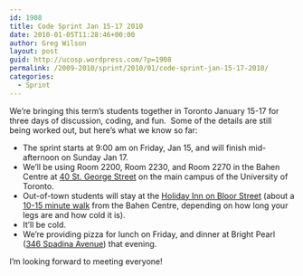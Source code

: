 ```yaml
---
id: 1908
title: Code Sprint Jan 15-17 2010
date: 2010-01-05T11:28:46+00:00
author: Greg Wilson
layout: post
guid: http://ucosp.wordpress.com/?p=1908
permalink: /2009-2010/sprint/2010/01/code-sprint-jan-15-17-2010/
categories:
  - Sprint
---
```

We&#8217;re bringing this term&#8217;s students together in Toronto January 15-17 for three days of discussion, coding, and fun.  Some of the details are still being worked out, but here&#8217;s what we know so far:

  * The sprint starts at 9:00 am on Friday, Jan 15, and will finish mid-afternoon on Sunday Jan 17.
  * We&#8217;ll be using Room 2200, Room 2230, and Room 2270 in the Bahen Centre at [40 St. George Street](http://maps.google.com/maps?f=q&source=s_q&hl=en&geocode=&q=40+st.+george+street+toronto+ontario&sll=37.0625,-95.677068&sspn=37.052328,74.707031&ie=UTF8&hq=&hnear=40+St+George+St,+Toronto,+Toronto+Division,+Ontario,+Canada&z=16) on the main campus of the University of Toronto.
  * Out-of-town students will stay at the [Holiday Inn on Bloor Street](http://www.ichotelsgroup.com/h/d/hi/1/en/hotel/yyzbs) (about a [10-15 minute walk](http://maps.google.com/maps?f=d&source=s_d&saddr=280+Bloor+St+W,+Toronto,+ON,+Canada&daddr=40+st.+george+street+toronto+ontario&hl=en&geocode=FadQmgIdP3BE-ykRZ_OovTQriDHVkw0QCVbO-A%3BFW0xmgIdIYBE-ykRyNZaxzQriDE_3QhtoE2hRQ&mra=ls&dirflg=w&sll=43.659629,-79.396831&sspn=0.008274,0.018239&g=40+st.+george+street+toronto+ontario&ie=UTF8&ll=43.663588,-79.398708&spn=0.008274,0.018239&z=16) from the Bahen Centre, depending on how long your legs are and how cold it is).
  * It&#8217;ll be cold.
  * We&#8217;re providing pizza for lunch on Friday, and dinner at Bright Pearl ([346 Spadina Avenue](http://maps.google.com/maps?f=d&source=s_d&saddr=40+St+George+St,+Toronto,+ON,+Canada&daddr=346+spadina+avenue+toronto+ontario&hl=en&geocode=&mra=ls&dirflg=w&sll=43.664519,-79.398708&sspn=0.063083,0.145912&ie=UTF8&ll=43.656773,-79.398043&spn=0.008274,0.018239&z=16)) that evening.

I&#8217;m looking forward to meeting everyone!